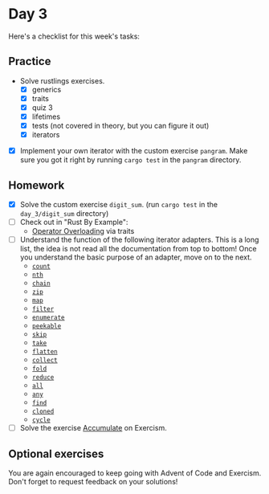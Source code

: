 # Day 3

Here's a checklist for this week's tasks:

## Practice

- Solve rustlings exercises.
  - [x] generics
  - [x] traits
  - [x] quiz 3
  - [x] lifetimes
  - [x] tests (not covered in theory, but you can figure it out)
  - [x] iterators
- [x] Implement your own iterator with the custom exercise `pangram`.
      Make sure you got it right by running `cargo test` in the `pangram` directory.

## Homework

- [x] Solve the custom exercise `digit_sum`. (run `cargo test` in the `day_3/digit_sum` directory)
- [ ] Check out in "Rust By Example":
  - [Operator Overloading](https://doc.rust-lang.org/stable/rust-by-example/trait/ops.html) via traits
- [ ] Understand the function of the following iterator adapters.
      This is a long list, the idea is not read all the documentation from top to bottom!
      Once you understand the basic purpose of an adapter, move on to the next.
  - [`count`](https://doc.rust-lang.org/stable/std/iter/trait.Iterator.html#method.count)
  - [`nth`](https://doc.rust-lang.org/stable/std/iter/trait.Iterator.html#method.nth)
  - [`chain`](https://doc.rust-lang.org/stable/std/iter/trait.Iterator.html#method.chain)
  - [`zip`](https://doc.rust-lang.org/stable/std/iter/trait.Iterator.html#method.zip)
  - [`map`](https://doc.rust-lang.org/stable/std/iter/trait.Iterator.html#method.map)
  - [`filter`](https://doc.rust-lang.org/stable/std/iter/trait.Iterator.html#method.filter)
  - [`enumerate`](https://doc.rust-lang.org/stable/std/iter/trait.Iterator.html#method.enumerate)
  - [`peekable`](https://doc.rust-lang.org/stable/std/iter/trait.Iterator.html#method.peekable)
  - [`skip`](https://doc.rust-lang.org/stable/std/iter/trait.Iterator.html#method.skip)
  - [`take`](https://doc.rust-lang.org/stable/std/iter/trait.Iterator.html#method.take)
  - [`flatten`](https://doc.rust-lang.org/stable/std/iter/trait.Iterator.html#method.flatten)
  - [`collect`](https://doc.rust-lang.org/stable/std/iter/trait.Iterator.html#method.collect)
  - [`fold`](https://doc.rust-lang.org/stable/std/iter/trait.Iterator.html#method.fold)
  - [`reduce`](https://doc.rust-lang.org/stable/std/iter/trait.Iterator.html#method.reduce)
  - [`all`](https://doc.rust-lang.org/stable/std/iter/trait.Iterator.html#method.all)
  - [`any`](https://doc.rust-lang.org/stable/std/iter/trait.Iterator.html#method.any)
  - [`find`](https://doc.rust-lang.org/stable/std/iter/trait.Iterator.html#method.find)
  - [`cloned`](https://doc.rust-lang.org/stable/std/iter/trait.Iterator.html#method.cloned)
  - [`cycle`](https://doc.rust-lang.org/stable/std/iter/trait.Iterator.html#method.cycle)
- [ ] Solve the exercise [Accumulate](https://exercism.org/tracks/rust/exercises/accumulate) on Exercism.

## Optional exercises

You are again encouraged to keep going with Advent of Code and Exercism.
Don't forget to request feedback on your solutions!
